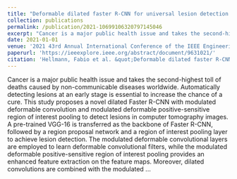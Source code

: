 ```yaml
---
title: "Deformable dilated faster R-CNN for universal lesion detection in CT images"
collection: publications
permalink: /publication/2021-10699106320797145046
excerpt: "Cancer is a major public health issue and takes the second-highest toll of deaths caused by non-communicable diseases worldwide. Automatically detecting lesions at an early stage is essential to increase the chance of a cure. This study proposes a novel dilated Faster R-CNN with modulated deformable convolution and modulated deformable positive-sensitive region of interest pooling to detect lesions in computer tomography images. A pre-trained VGG-16 is transferred as the backbone of Faster R-CNN, followed by a region proposal network and a region of interest pooling layer to achieve lesion detection [...]"
date: 2021-01-01
venue: '2021 43rd Annual International Conference of the IEEE Engineering in Medicine &amp; Biology Society (EMBC)'
paperurl: 'https://ieeexplore.ieee.org/abstract/document/9631021/'
citation: 'Hellmann, Fabio et al. &quot;Deformable dilated faster R-CNN for universal lesion detection in CT images.&quot; 2021 43rd Annual International Conference of the IEEE Engineering in Medicine &amp; Biology Society (EMBC). IEEE, 2021'
---
```

Cancer is a major public health issue and takes the second-highest toll of deaths caused by non-communicable diseases worldwide. Automatically detecting lesions at an early stage is essential to increase the chance of a cure. This study proposes a novel dilated Faster R-CNN with modulated deformable convolution and modulated deformable positive-sensitive region of interest pooling to detect lesions in computer tomography images. A pre-trained VGG-16 is transferred as the backbone of Faster R-CNN, followed by a region proposal network and a region of interest pooling layer to achieve lesion detection. The modulated deformable convolutional layers are employed to learn deformable convolutional filters, while the modulated deformable positive-sensitive region of interest pooling provides an enhanced feature extraction on the feature maps. Moreover, dilated convolutions are combined with the modulated ...
